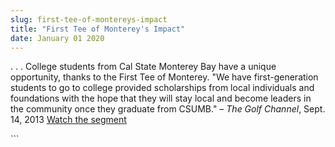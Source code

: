 ```yaml
---
slug: first-tee-of-montereys-impact
title: "First Tee of Monterey's Impact"
date: January 01 2020
---
```


 
<p>
  . . . College students from Cal State Monterey Bay have a unique opportunity,
  thanks to the First Tee of Monterey. "We have first-generation students to go
  to college provided scholarships from local individuals and foundations with
  the hope that they will stay local and become leaders in the community once
  they graduate from CSUMB." – <em>The Golf Channel</em>, Sept. 14, 2013
  <a
    href="https://www.golfchannel.com/media/golf-central-first-tee-monterey-092413/"
    >Watch the segment</a
  >
</p>
```
